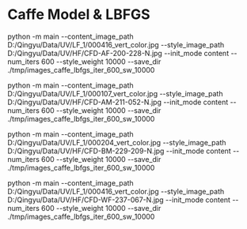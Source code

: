 # Caffe Model & LBFGS

python -m main --content_image_path D:/Qingyu/Data/UV/LF_1/000416_vert_color.jpg --style_image_path D:/Qingyu/Data/UV/HF/CFD-AF-200-228-N.jpg --init_mode content --num_iters 600 --style_weight 10000 --save_dir ./tmp/images_caffe_lbfgs_iter_600_sw_10000

python -m main --content_image_path D:/Qingyu/Data/UV/LF_1/000107_vert_color.jpg --style_image_path D:/Qingyu/Data/UV/HF/CFD-AM-211-052-N.jpg --init_mode content --num_iters 600 --style_weight 10000 --save_dir ./tmp/images_caffe_lbfgs_iter_600_sw_10000

python -m main --content_image_path D:/Qingyu/Data/UV/LF_1/000204_vert_color.jpg --style_image_path D:/Qingyu/Data/UV/HF/CFD-BM-229-209-N.jpg --init_mode content --num_iters 600 --style_weight 10000 --save_dir ./tmp/images_caffe_lbfgs_iter_600_sw_10000

python -m main --content_image_path D:/Qingyu/Data/UV/LF_1/000416_vert_color.jpg --style_image_path D:/Qingyu/Data/UV/HF/CFD-WF-237-067-N.jpg --init_mode content --num_iters 600 --style_weight 10000 --save_dir ./tmp/images_caffe_lbfgs_iter_600_sw_10000
